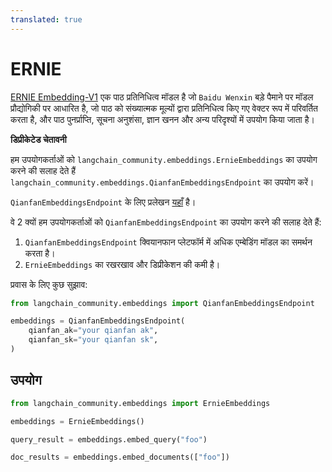 ```yaml
---
translated: true
---
```


# ERNIE

[ERNIE Embedding-V1](https://cloud.baidu.com/doc/WENXINWORKSHOP/s/alj562vvu) एक पाठ प्रतिनिधित्व मॉडल है जो `Baidu Wenxin` बड़े पैमाने पर मॉडल प्रौद्योगिकी पर आधारित है, जो पाठ को संख्यात्मक मूल्यों द्वारा प्रतिनिधित्व किए गए वेक्टर रूप में परिवर्तित करता है, और पाठ पुनर्प्राप्ति, सूचना अनुशंसा, ज्ञान खनन और अन्य परिदृश्यों में उपयोग किया जाता है।

**डिप्रीकेटेड चेतावनी**

हम उपयोगकर्ताओं को `langchain_community.embeddings.ErnieEmbeddings` का उपयोग करने की सलाह देते हैं
`langchain_community.embeddings.QianfanEmbeddingsEndpoint` का उपयोग करें।

`QianfanEmbeddingsEndpoint` के लिए प्रलेखन [यहाँ](/docs/integrations/text_embedding/baidu_qianfan_endpoint/) है।

वे 2 क्यों हम उपयोगकर्ताओं को `QianfanEmbeddingsEndpoint` का उपयोग करने की सलाह देते हैं:

1. `QianfanEmbeddingsEndpoint` क्वियानफान प्लेटफॉर्म में अधिक एम्बेडिंग मॉडल का समर्थन करता है।
2. `ErnieEmbeddings` का रखरखाव और डिप्रीकेशन की कमी है।

प्रवास के लिए कुछ सुझाव:

```python
from langchain_community.embeddings import QianfanEmbeddingsEndpoint

embeddings = QianfanEmbeddingsEndpoint(
    qianfan_ak="your qianfan ak",
    qianfan_sk="your qianfan sk",
)
```

## उपयोग

```python
from langchain_community.embeddings import ErnieEmbeddings
```

```python
embeddings = ErnieEmbeddings()
```

```python
query_result = embeddings.embed_query("foo")
```

```python
doc_results = embeddings.embed_documents(["foo"])
```
